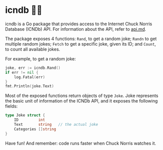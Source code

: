 # icndb 🦸‍♂️

icndb is a Go package that provides access to the Internet Chuck Norris Database (ICNDb) API. For information about the API, refer to [api.md](api.md).

The package exposes 4 functions: `Rand`, to get a random joke; `Randn` to get multiple random jokes; `Fetch` to get a specific joke, given its ID; and `Count`, to count all available jokes.

For example, to get a random joke:

```go
joke, err := icndb.Rand()
if err != nil {
    log.Fatal(err)
}
fmt.Println(joke.Text)
```

Most of the exposed functions return objects of type `Joke`. Joke represents the basic unit of information of the ICNDb API, and it exposes the following fields:

```go
type Joke struct {
	ID         int
	Text       string   // the actual joke
	Categories []string
}
```
Have fun! And remember: code runs faster when Chuck Norris watches it.
